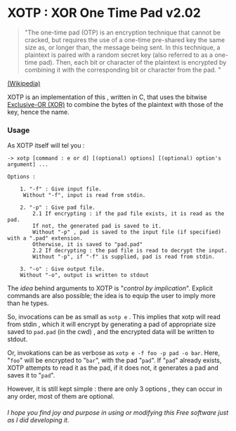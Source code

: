 # XOTP : XOR One Time Pad v2.02

> "The one-time pad (OTP) is an encryption technique that cannot be cracked, but requires the use of a one-time pre-shared key the same size as, or longer than, the message being sent. In this technique, a plaintext is paired with a random secret key (also referred to as a one-time pad). Then, each bit or character of the plaintext is encrypted by combining it with the corresponding bit or character from the pad. "

[(Wikipedia)](https://en.wikipedia.org/wiki/One-time_pad)

XOTP is an implementation of this , written in C, that uses the bitwise [Exclusive-OR (XOR)](https://en.wikipedia.org/wiki/Exclusive_or) to combine the bytes of the plaintext with those of the key, hence the name.

### Usage 

As XOTP itself will tel you :

```
-> xotp [command : e or d] [(optional) options] [(optional) option's argument] ...

Options :

	1. "-f" : Give input file.
	 Without "-f", input is read from stdin.

	2. "-p" : Give pad file.
		2.1 If encrypting : if the pad file exists, it is read as the pad.
		If not, the generated pad is saved to it.
		Without "-p" , pad is saved to the input file (if specified) with a ".pad" extension.
		Otherwise, it is saved to "pad.pad"
		2.2 If decrypting : the pad file is read to decrypt the input.
		Without "-p", if "-f" is supplied, pad is read from stdin.

	3. "-o" : Give output file.
	Without "-o", output is written to stdout
```
The *idea* behind arguments to XOTP is "*control by implication*".
Explicit commands are also possible; the idea is to equip the user to imply more than he types.

So, invocations can be as small as `xotp e` . This implies that xotp will read from stdin , which it will encrypt by generating a pad of appropriate size saved to `pad.pad` (in the cwd) , and the encrypted data will be written to stdout.

Or, invokations can be as verbose as `xotp e -f foo -p pad -o bar`. Here, "`foo`" will be encrypted to "`bar`", with the pad "`pad`". If "`pad`" already exists, XOTP attempts to read it as the pad, if it does not, it generates a pad and saves it to "`pad`".

However, it is still kept simple : there are only 3 options , they can occur in any order, most of them are optional.

###### I hope you find joy and purpose in using or modifying this Free software just as I did developing it.
